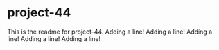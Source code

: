 # project-44

This is the readme for project-44.
Adding a line!
Adding a line!
Adding a line!
Adding a line!
Adding a line!
